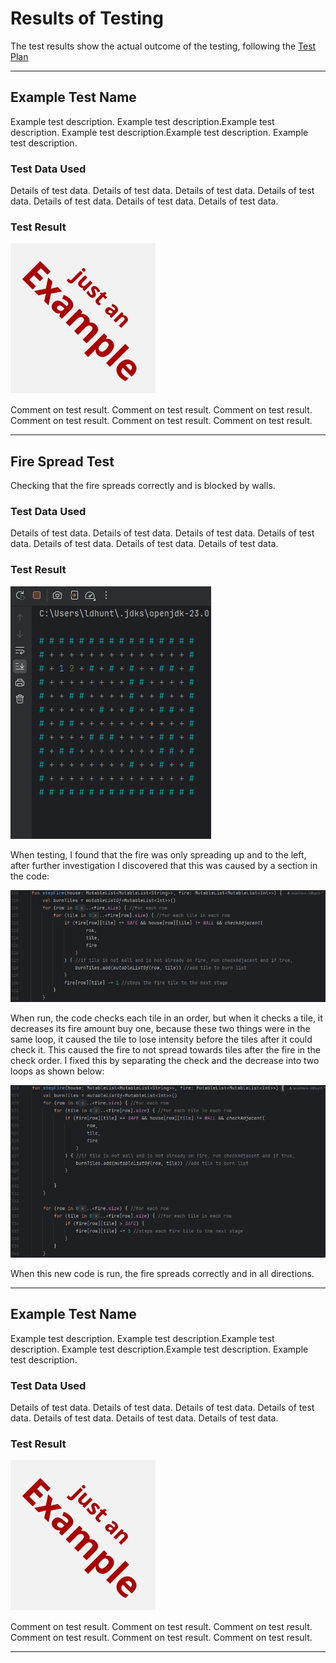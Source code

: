 # Results of Testing

The test results show the actual outcome of the testing, following the [Test Plan](test-plan.md)

---

## Example Test Name

Example test description. Example test description.Example test description. Example test description.Example test
description. Example test description.

### Test Data Used

Details of test data. Details of test data. Details of test data. Details of test data. Details of test data. Details of
test data. Details of test data.

### Test Result

![example.png](screenshots/example.png)

Comment on test result. Comment on test result. Comment on test result. Comment on test result. Comment on test result.
Comment on test result.

---

## Fire Spread Test

Checking that the fire spreads correctly and is blocked by walls.

### Test Data Used

Details of test data. Details of test data. Details of test data. Details of test data. Details of test data. Details of
test data. Details of test data.

### Test Result

![FireSpreadTest.gif](screenshots/FireSpreadTest.gif)

When testing, I found that the fire was only spreading up and to the left, after further investigation I discovered that
this was caused by a section in the code:

![StepFireErrorScreenshot.png](screenshots/StepFireErrorScreenshot.png)

When run, the code checks each tile in an order, but when it checks a tile, it decreases its fire amount buy one,
because these two things were in the same loop, it caused the tile to lose intensity before the tiles after it could
check it. This caused the fire to not spread towards tiles after the fire in the check order. I fixed this by separating
the check and the decrease into two loops as shown below:

![StepFireSolutionScreenshot.png](screenshots/StepFireSolutionScreenshot.png)

When this new code is run, the fire spreads correctly and in all directions.

---

## Example Test Name

Example test description. Example test description.Example test description. Example test description.Example test
description. Example test description.

### Test Data Used

Details of test data. Details of test data. Details of test data. Details of test data. Details of test data. Details of
test data. Details of test data.

### Test Result

![example.png](screenshots/example.png)

Comment on test result. Comment on test result. Comment on test result. Comment on test result. Comment on test result.
Comment on test result.

---
